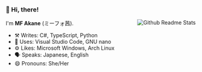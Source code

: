 
### 👋 Hi, there!

<!--
**mfakane/mfakane** is a ✨ _special_ ✨ repository because its `README.md` (this file) appears on your GitHub profile.

Here are some ideas to get you started:

- 🔭 I’m currently working on ...
- 🌱 I’m currently learning ...
- 👯 I’m looking to collaborate on ...
- 🤔 I’m looking for help with ...
- 💬 Ask me about ...
- 📫 How to reach me: ...
- 😄 Pronouns: ...
- ⚡ Fun fact: ...
-->

<a href="https://github.com/anuraghazra/github-readme-stats">
  <img align="right" src="https://github-readme-stats.vercel.app/api/top-langs?username=mfakane&langs_count=10&layout=compact" alt="Github Readme Stats" />
</a>

I'm **MF Akane** (ミーフォ茜).

- ⚒️ Writes: C#, TypeScript, Python
- 📝 Uses: Visual Studio Code, GNU nano
- ⚙️ Likes: Microsoft Windows, Arch Linux
- 🗣️ Speaks: Japanese, English
- 😄 Pronouns: She/Her
